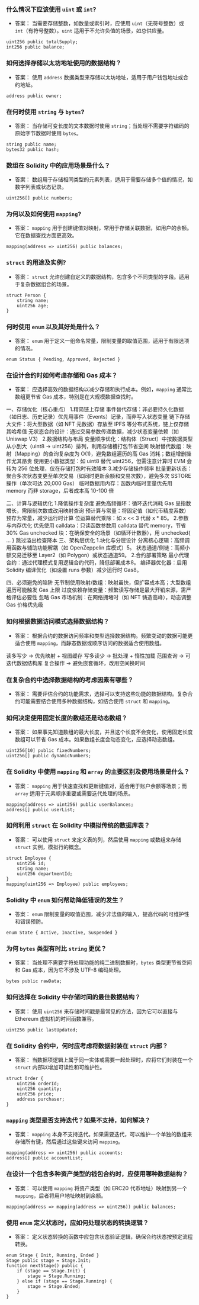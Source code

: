 ### 什么情况下应该使用 `uint` 或 `int`?

* 答案： 当需要存储整数，如数量或索引时，应使用 `uint`（无符号整数）或 `int`（有符号整数）。`uint` 适用于不允许负值的场景，如总供应量。

```plain&#x20;text
uint256 public totalSupply;
int256 public balance;
```

### 如何选择存储以太坊地址使用的数据结构？

* 答案： 使用 `address` 数据类型来存储以太坊地址，适用于用户钱包地址或合约地址。

```plain&#x20;text
address public owner;
```

### 在何时使用 `string` 与 `bytes`?

* 答案： 当存储可变长度的文本数据时使用 `string`；当处理不需要字符编码的原始字节数据时使用 `bytes`。

```plain&#x20;text
string public name;
bytes32 public hash;
```

### 数组在 Solidity 中的应用场景是什么？

* 答案： 数组用于存储相同类型的元素列表，适用于需要存储多个值的情况，如数字列表或状态记录。

```plain&#x20;text
uint256[] public numbers;
```

### 为何以及如何使用 `mapping`?

* 答案： `mapping` 用于创建键值对映射，常用于存储关联数据，如用户的余额。它在数据查找方面更高效。

```plain&#x20;text
mapping(address => uint256) public balances;
```

### `struct` 的用途及实例?

* 答案： `struct` 允许创建自定义的数据结构，包含多个不同类型的字段。适用于复杂数据组合的场景。

```plain&#x20;text
struct Person {
    string name;
    uint256 age;
}
```

### 何时使用 `enum` 以及其好处是什么？

* 答案： `enum` 用于定义一组命名常量，限制变量的取值范围，适用于有限选项的情况。

```plain&#x20;text
enum Status { Pending, Approved, Rejected }
```

### 在设计合约时如何考虑存储和 Gas 成本？

* 答案： 应选择高效的数据结构以减少存储和执行成本。例如，`mapping` 通常比数组更节省 Gas 成本，特别是在大规模数据查找时。

一、存储优化（核心重点） 1.精简链上存储 事件替代存储：非必要持久化数据（如日志、历史记录）优先用事件（Events）记录，而非写入状态变量 链下存储大文件：将大型数据（如 NFT 元数据）存放至 IPFS 等分布式系统，链上仅存储其哈希值 无状态合约设计：通过交易参数传递数据，减少状态变量依赖（如 Uniswap V3） 2.数据结构与布局 变量顺序优化：结构体（Struct）中按数据类型从小到大（uint8 → uint256）排列，利用存储槽打包节省空间 映射替代数组：映射（Mapping）的查询复杂度为 O(1)，避免数组遍历的高 Gas 消耗；数组增删操作尤其昂贵 使用更小数据类型：如 uint8 替代 uint256，但需注意计算时 EVM 会转为 256 位处理，仅在存储打包时有效降本 3.减少存储操作频率 批量更新状态：聚合多次状态变更至单次交易（如同时更新余额和交易次数），避免多次 SSTORE 操作（单次可达 20,000 Gas） 临时数据用内存：函数内临时变量优先用 memory 而非 storage，后者成本高 10-100 倍

二、计算与逻辑优化 1.降低操作复杂度 避免高频循环：循环迭代消耗 Gas 呈指数增长，需限制次数或改用映射查询 预计算与常量：将固定值（如代币精度系数）预存为常量，减少运行时计算 位运算替代乘除：如 x << 3 代替 x \* 85。 2.参数与内存优化 优先使用 calldata：只读函数参数用 calldata 替代 memory，节省 30% Gas unchecked 块：在确保安全的场景（如循环计数器），用 unchecked{ ... } 跳过溢出检查降本 三、架构层优化 1.块化与分层设计 分离核心逻辑：高频调用函数与辅助功能解耦（如 OpenZeppelin 库模式）5。 状态通道/侧链：高频小额交易迁移至 Layer2（如 Polygon）或状态通道59。 2.合约部署策略 最小代理合约：通过代理模式复用逻辑合约代码，降低部署成本8。 编译器优化器：启用 Solidity 编译优化（如设置 runs 参数）减少运行时 Gas8。

四、必须避免的陷阱 无节制使用映射/数组：映射虽快，但扩容成本高；大型数组遍历可能触发 Gas 上限 过度依赖存储变量：频繁读写存储是最大开销来源，需严格评估必要性 忽略 Gas 市场机制：在网络拥堵时（如 NFT 铸造高峰），动态调整 Gas 价格优先级

### 如何根据数据访问模式选择数据结构？

* 答案： 根据合约的数据访问频率和类型选择数据结构。频繁变动的数据可能更适合使用 `mapping`，而静态数据或顺序访问的数据适合使用数组。

读多写少 → 优先映射 + 视图缓存 写多读少 → 批处理 + 惰性加载 范围查询 → 可迭代数据结构库 复合操作 → 避免嵌套循环，改用空间换时间

### 在复杂合约中选择数据结构的考虑因素有哪些？

* 答案： 需要评估合约的功能需求，选择可以支持这些功能的数据结构。复杂合约可能需要结合使用多种数据结构，如结合使用 `struct` 和 `mapping`。

### 如何决定使用固定长度的数组还是动态数组？

* 答案： 如果事先知道数组的最大长度，并且这个长度不会变化，使用固定长度数组可以节省 Gas 成本。如果数组长度会动态变化，应选择动态数组。

```plain&#x20;text
uint256[10] public fixedNumbers;
uint256[] public dynamicNumbers;
```

### 在 Solidity 中使用 `mapping` 和 `array` 的主要区别及使用场景是什么？

* 答案： `mapping` 用于快速查找和更新键值对，适合用于账户余额等场景；而 `array` 适用于元素顺序重要或需要迭代处理的场景。

```plain&#x20;text
mapping(address => uint256) public userBalances;
address[] public userList;
```

### 如何利用 `struct` 在 Solidity 中模拟传统的数据库表？

* 答案： 可以使用 `struct` 来定义表的列，然后使用 `mapping` 或数组来存储 `struct` 实例，模拟行的概念。

```plain&#x20;text
struct Employee {
    uint256 id;
    string name;
    uint256 departmentId;
}
mapping(uint256 => Employee) public employees;
```

### Solidity 中 `enum` 如何帮助降低错误的发生？

* 答案： `enum` 限制变量的取值范围，减少非法值的输入，提高代码的可维护性和错误预防。

```plain&#x20;text
enum State { Active, Inactive, Suspended }
```

### 为何 `bytes` 类型有时比 `string` 更优？

* 答案： 当处理不需要字符处理功能的纯二进制数据时，`bytes` 类型更节省空间和 Gas 成本，因为它不涉及 UTF-8 编码处理。

```plain&#x20;text
bytes public rawData;
```

### 如何选择在 Solidity 中存储时间的最佳数据结构？

* 答案： 使用 `uint256` 来存储时间戳是最常见的方法，因为它可以直接与 Ethereum 虚拟机的时间函数兼容。

```plain&#x20;text
uint256 public lastUpdated;
```

### 在 Solidity 合约中，何时应考虑将数据封装在 `struct` 内部？

* 答案： 当数据项逻辑上属于同一实体或需要一起处理时，应将它们封装在一个 `struct` 内部以增加可读性和可维护性。

```plain&#x20;text
struct Order {
    uint256 orderId;
    uint256 quantity;
    uint256 price;
    address purchaser;
}
```

### `mapping` 类型是否支持迭代？如果不支持，如何解决？

* 答案： `mapping` 本身不支持迭代。如果需要迭代，可以维护一个单独的数组来存储所有键，然后通过这些键来访问 `mapping`。

```plain&#x20;text
mapping(address => uint256) public accounts;
address[] public accountList;
```

### 在设计一个包含多种资产类型的钱包合约时，应使用哪种数据结构？

* 答案： 可以使用 `mapping` 将资产类型（如 ERC20 代币地址）映射到另一个 `mapping`，后者将用户地址映射到余额。

```plain&#x20;text
mapping(address => mapping(address => uint256)) public balances;
```

### 使用 `enum` 定义状态时，应如何处理状态的转换逻辑？

* 答案： 定义状态转换的函数中应包含状态验证逻辑，确保合约状态按预定流程转换。

```plain&#x20;text
enum Stage { Init, Running, Ended }
Stage public stage = Stage.Init;
function nextStage() public {
    if (stage == Stage.Init) {
        stage = Stage.Running;
    } else if (stage == Stage.Running) {
        stage = Stage.Ended;
    }
}
```

